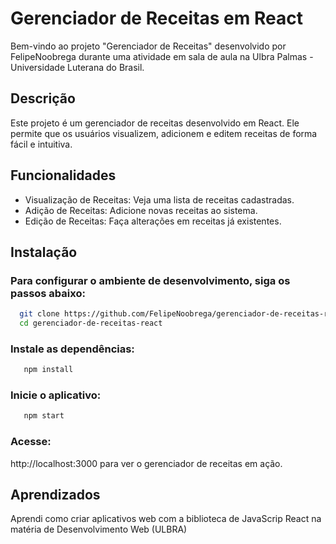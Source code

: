 # Gerenciador de Receitas em React
Bem-vindo ao projeto "Gerenciador de Receitas" desenvolvido por FelipeNoobrega durante uma atividade em sala de aula na Ulbra Palmas - Universidade Luterana do Brasil.

## Descrição
Este projeto é um gerenciador de receitas desenvolvido em React. Ele permite que os usuários visualizem, adicionem e editem receitas de forma fácil e intuitiva.


## Funcionalidades
- Visualização de Receitas: Veja uma lista de receitas cadastradas.
- Adição de Receitas: Adicione novas receitas ao sistema.
- Edição de Receitas: Faça alterações em receitas já existentes.

## Instalação

### Para configurar o ambiente de desenvolvimento, siga os passos abaixo:
```bash
  git clone https://github.com/FelipeNoobrega/gerenciador-de-receitas-react.git
  cd gerenciador-de-receitas-react
```

### Instale as dependências:
```bash
   npm install   
```


### Inicie o aplicativo:
```bash
   npm start   
```

### Acesse:
http://localhost:3000 para ver o gerenciador de receitas em ação.

## Aprendizados

Aprendi como criar aplicativos web com a biblioteca de JavaScrip React na matéria de Desenvolvimento Web (ULBRA)

